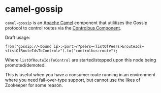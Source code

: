 # camel-gossip
```camel-gossip``` is an [Apache Camel](http://camel.apache.com) component that utilitizes the Gossip protocol to control routes via the [Controlbus Component](http://camel.apache.org/controlbus-component.html).

Draft usage:

    from("gossip://<bound ip>:<port>/?peers=<listOfPeers>&routeIds=<listOfRouteIdsToControl>").to("controlbus:route");
    
Where ```listOfRouteIdsToControl``` are started/stopped upon this node being promoted/demoted.

This is useful when you have a consumer route running in an environment where you need fail-over-type support, but cannot use the likes of Zookeeper for some reason.
